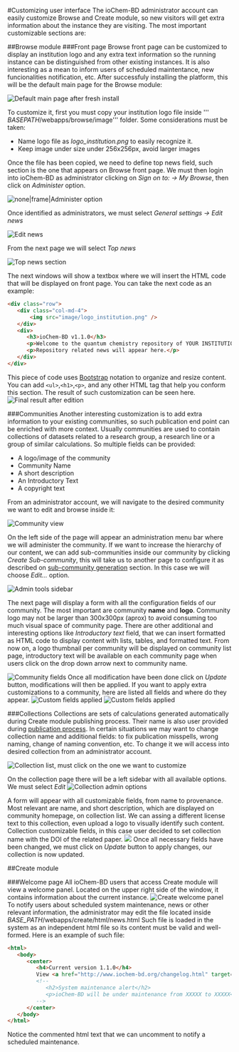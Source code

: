 #Customizing user interface
The ioChem-BD administrator account can easily customize Browse and Create module, so new visitors will get extra information about the instance they are visiting.
The most important customizable sections are:

##Browse module
###Front page
Browse front page can be customized to display an institution logo and any extra text information so the running instance can be distinguished from other existing instances.
It is also interesting as a mean to inform users of scheduled maintentance, new funcionalities notification, etc.
After successfuly installing the platform, this will be the default main page for the Browse module:

![Default main page after fresh install](/images/BrowseMainPage.png "wikilink")

To customize it, first you must copy your institution logo file inside ''' *BASEPATH*/webapps/browse/image''' folder. Some considerations must be taken:

   * Name logo file as *logo_institution.png* to easily recognize it.
   * Keep image under size under 256x256px, avoid larger images

Once the file has been copied, we need to define top news field, such section is the one that appears on Browse front page.
We must then login into ioChem-BD as administrator clicking on *Sign on to: -&gt; My Browse*, then click on *Administer* option.

![none|frame|Administer option](/images/BrowseMainPage1.png)

Once identified as administrators, we must select *General settings -&gt; Edit news*

![Edit news](/images/BrowseMainPage2.png)

From the next page we will select *Top news*

![Top news section](/images/BrowseMainPage3.png)

The next windows will show a textbox where we will insert the HTML code that will be displayed on front page.
You can take the next code as an example:
```html
<div class="row">
   <div class="col-md-4">
       <img src="image/logo_institution.png" />
   </div>
   <div>
      <h3>ioChem-BD v1.1.0</h3>
      <p>Welcome to the quantum chemistry repository of YOUR INSTITUTION NAME HERE!</p>
      <p>Repository related news will appear here.</p>
   </div>
</div>
```
This piece of code uses [Bootstrap](http://getbootstrap.com/) notation to organize and resize content.
You can add ```<ul>```,```<h1>```,```<p>```, and any other HTML tag that help you conform this section.
The result of such customization can be seen here.
![Final result after edition](/images/BrowseMainPage4.png)

<span id="communities"></span>
###Communities
Another interesting customization is to add extra information to your existing communities, so such publication end point can be enriched with more context.
Usually communities are used to contain collections of datasets related to a research group, a research line or a group of similar calculations. So multiple fields can be provided:
   * A logo/image of the community
   * Community Name
   * A short description
   * An Introductory Text
   * A copyright text

From an administrator account, we will navigate to the desired community we want to edit and browse inside it:

![Community view](/images/BrowseCommunityCustom.png)

On the left side of the page will appear an administration menu bar where we will administer the community.
If we want to increase the hierarchy of our content, we can add sub-communities inside our community by clicking *Create Sub-community*, this will take us to another page to configure it as described on [sub-community generation](/installation/publishing-endpoints-definition.md#subcommunity-generation) section.
In this case we will choose *Edit...* option.

![Admin tools sidebar](/images/BrowseCommunityCustom1.png)

The next page will display a form with all the configuration fields of our community. The most important are community **name** and **logo**.
Community logo may not be larger than 300x300px (aprox) to avoid consuming too much visual space of community page.
There are other additional and interesting options like *Introductory text* field, that we can insert formatted as HTML code to display content with lists, tables, and formatted text.
From now on, a logo thumbnail per community will be displayed on community list page, introductory text will be available on each community page when users click on the drop down arrow next to community name.

![Community fields](/images/BrowseCommunityCustom2.png)
Once all modification have been done click on *Update* button, modifications will then be applied.
If you want to apply extra customizations to a community, here are listed all fields and where do they appear.
![Custom fields applied](/images/BrowseCommunityCustom4.png)
![Custom fields applied](/images/BrowseCommunityCustom3.png)

<span id="collections"></span>
###Collections
Collections are sets of calculations generated automatically during Create module publishing process. Their name is also user provided during [publication process](/usage/publishing-calculations.md).
In certain situations we may want to change collection name and additional fields: to fix publication misspells, wrong naming, change of naming convention, etc.
To change it we will access into desired collection from an administrator account.

![Collection list, must click on the one we want to customize](/images/BrowseCollectionCustom.png)

On the collection page there will be a left sidebar with all available options. We must select *Edit*
![Collection admin options](/images/BrowseCollectionCustom1.png)

A form will appear with all customizable fields, from name to provenance. Most relevant are name, and short description, which are displayed on community homepage, on collection list.
We can assing a different license text to this collection, even upload a logo to visually identify such content.
Collection customizable fields, in this case user decided to set collection name with the DOI of the related paper.
![](/images/BrowseCollectionCustom2.png)
Once all necessary fields have been changed, we must click on *Update* button to apply changes, our collection is now updated.

##Create module

###Welcome page
All ioChem-BD users that access Create module will view a welcome panel. Located on the upper right side of the window, it contains information about the current instance.
![Create welcome panel](/images/CreateWelcomePanel.png)
To notify users about scheduled system maintenance, news or other relevant information, the administrator may edit the file located inside *BASE_PATH*/webapps/create/html/news.html
Such file is loaded in the system as an independent html file so its content must be valid and well-formed. Here is an example of such file:
```html
<html>
   <body>
      <center>
         <h4>Current version 1.1.0</h4>
         View <a href="http://www.iochem-bd.org/changelog.html" target="_blank">changelog</a>
         <!--
            <h2>System maintenance alert</h2>
            <p>ioChem-BD will be under maintenance from XXXXX to XXXXX</p>
         -->
      </center>
   </body>
</html>
```
Notice the commented html text that we can uncomment to notify a scheduled maintenance.
